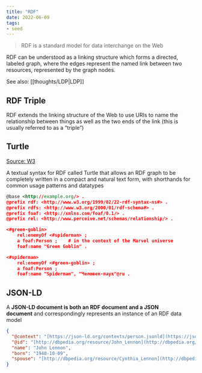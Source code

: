 ```yaml
---
title: "RDF"
date: 2022-06-09
tags:
- seed
---
```


> RDF is a standard model for data interchange on the Web

RDF can be understood as a linking structure which forms a directed, labeled graph, where the edges represent the named link between two resources, represented by the graph nodes.

See also: [[thoughts/LDP|LDP]]

## RDF Triple
RDF extends the linking structure of the Web to use URIs to name the relationship between things as well as the two ends of the link (this is usually referred to as a “triple”)

## Turtle
[Source: W3](https://www.w3.org/TR/turtle/)

A textual syntax for RDF called Turtle that allows an RDF graph to be completely written in a compact and natural text form, with shorthands for common usage patterns and datatypes

```xml
@base <http://example.org/> .
@prefix rdf: <http://www.w3.org/1999/02/22-rdf-syntax-ns#> .
@prefix rdfs: <http://www.w3.org/2000/01/rdf-schema#> .
@prefix foaf: <http://xmlns.com/foaf/0.1/> .
@prefix rel: <http://www.perceive.net/schemas/relationship/> .

<#green-goblin>
    rel:enemyOf <#spiderman> ;
    a foaf:Person ;    # in the context of the Marvel universe
    foaf:name "Green Goblin" .

<#spiderman>
    rel:enemyOf <#green-goblin> ;
    a foaf:Person ;
    foaf:name "Spiderman", "Человек-паук"@ru .
```

## JSON-LD
A **JSON-LD document is both an RDF document and a JSON document** and correspondingly represents an instance of an RDF data model

```json
{
  "@context": "[https://json-ld.org/contexts/person.jsonld](https://json-ld.org/contexts/person.jsonld)",
  "@id": "[http://dbpedia.org/resource/John_Lennon](http://dbpedia.org/resource/John_Lennon)",
  "name": "John Lennon",
  "born": "1940-10-09",
  "spouse": "[http://dbpedia.org/resource/Cynthia_Lennon](http://dbpedia.org/resource/Cynthia_Lennon)"
}
```